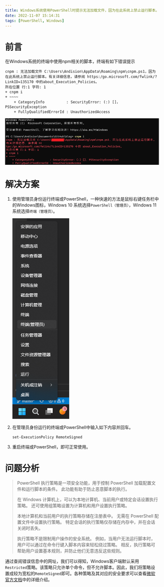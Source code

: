 ```yaml
---
title: Windows系统使用PowerShell时提示无法加载文件，因为在此系统上禁止运行脚本。
date: 2022-11-07 15:14:31
tags: [PowerShell, Windows]
---
```


# 前言

在Windows系统的终端中使用npm相关的脚本，终端有如下错误提示

```
cnpm : 无法加载文件 C:\Users\Andision\AppData\Roaming\npm\cnpm.ps1，因为在此系统上禁止运行脚本。有关详细信息，请参阅 https:/go.microsoft.com/fwlink/?LinkID=135170 中的about_Execution_Policies。
所在位置 行:1 字符: 1
+ cnpm i
+ ~~~~
    + CategoryInfo          : SecurityError: (:) []，PSSecurityException
    + FullyQualifiedErrorId : UnauthorizedAccess
```

![PS](PSSecurityException/1.png)

# 解决方案

1. 使用管理员身份运行终端或PowerShell，一种快速的方法是鼠标右键任务栏中的Windows图标，Windows 10 系统选择`PowerShell（管理员）`，Windows 11 系统选择`终端（管理员）`。

    ![PS](PSSecurityException/2.png)

2. 在管理员身份运行的终端或PowerShell中输入如下内容并回车。

    ```
    set-ExecutionPolicy RemoteSigned
    ```

3. 重启终端或PowerShell，即可正常使用。

# 问题分析

> PowerShell 执行策略是一项安全功能，用于控制 PowerShell 加载配置文件和运行脚本的条件。 此功能有助于防止恶意脚本的执行。
> 
> 在 Windows 计算机上，可以为本地计算机、当前用户或特定会话设置执行策略。 还可使用组策略设置为计算机和用户设置执行策略。
> 
> 本地计算机和当前用户的执行策略存储在注册表中。 无需在 PowerShell 配置文件中设置执行策略。 特定会话的执行策略仅存储在内存中，并在会话关闭时丢失。
> 
> 执行策略不是限制用户操作的安全系统。 例如，当用户无法运行脚本时，用户可以通过在命令行键入脚本内容来轻松绕过策略。 相反，执行策略可帮助用户设置基本规则，并防止他们无意违反这些规则。
> 

通过查阅错误信息中的网址，我们可以得知，Windows客户端默认采用`Restricted`策略。该策略只允许单个命令，但不允许脚本。因此，我们将策略设置成较为宽松的`RemoteSigned`即可。各种策略及其对应的安全要求可以查看[微软官方文档](https:/go.microsoft.com/fwlink/?LinkID=135170)中的详细介绍。